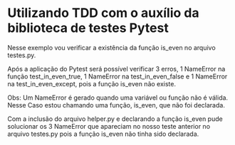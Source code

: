 # Utilizando TDD com o auxílio da biblioteca de testes Pytest

Nesse exemplo vou verificar a existência da função is_even no arquivo testes.py.

Após a aplicação do Pytest será possível verificar 3 erros, 1 NameError na função test_in_even_true, 1 NameError na test_in_even_false e 1 NameError 
na test_in_even_except, pois a função is_even não existe.

Obs: Um NameError é gerado quando uma variável ou função não é válida. Nesse Caso estou chamando uma função, is_even, que não foi declarada. 

Com a inclusão do arquivo helper.py e declarando a função is_even pude solucionar os 3 NameError que apareciam no nosso teste anterior no arquivo testes.py pois a função is_even não tinha sido declarada.